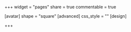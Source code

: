 +++
widget = "pages"
share = true
commentable = true

[avatar]
  shape = "square"
[advanced]
css_style = ""
[design]

+++